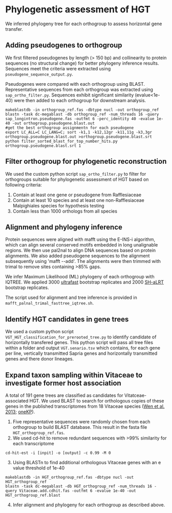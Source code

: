 Phylogenetic assessment of HGT
=================================
We inferred phylogeny tree for each orthogroup to assess horizontal gene transfer.

Adding pseudogenes to orthogroup
--------------------
We first filtered pseudogenes by length (> 150 bp) and collinearity to protein sequences (no structural change) for better phylogeny inference results. Sequences meet the criteria were extracted using `pseudogene_sequence_output.py`.

Pseudogenes were compared with each orthogroup using BLAST. Representative sequences from each orthogroup was extracted using `sap_ortho_filter.py`. Sequences exhibit significant similarity (evalue<1e-40) were then added to each orthogroup for downstream analysis.
```
makeblastdb -in orthogroup_ref.fas -dbtype nucl -out orthogroup_ref
blastn -task dc-megablast -db orthogroup_ref -num_threads 16 -query sap_longintron.pseudogene.fas -outfmt 6 -perc_identity 40 -evalue 1e-40 -out orthogroup.pseudogene.blast.out
#get the best orthogroup assignmentn for each pseudogene
export LC_ALL=C LC_LANG=C; sort -k1,1 -k12,12gr -k11,11g -k3,3gr orthogroup.pseudogene.blast.out >orthogroup.pseudogene.blast.srt
python filter_sorted_blast_for_top_number_hits.py orthogroup.pseudogene.blast.srt 1
```

Filter orthogroup for phylogenetic reconstruction
--------------------
We used the custom python script `sap_ortho_filter.py` to filter for orthogroups suitable for phylogenetic assessment of HGT based on following criteria:

1. Contain at least one gene or pseudogene from Rafflesiaceae
2. Contain at least 10 species and at least one non-Rafflesiaceae Malpighiales species for hypothesis testing
3. Contain less than 1000 orthologs from all species

Alignment and phylogeny inference
--------------------
Protein sequences were aligned with mafft using the E-INS-i algorithm, which can align several conserved motifs embedded in long unalignable regions. We then use pal2nal to align DNA sequences based on protein alignments. We also added pseudogene sequences to the alignment subsequently using 'mafft --add'. The alignments were then trimmed with trimal to remove sites containing >85% gaps.

We infer Maximum Likelihood (ML) phylogeny of each orthogroup with IQTREE. We applied 3000 [ultrafast](http://www.iqtree.org/doc/Tutorial) bootstrap replicates and 2000 [SH-aLRT](http://www.iqtree.org/doc/Tutorial) bootstrap replicates.

The script used for alignment and tree inference is provided in `mafft_palnal_trimal_fasttree_iqtree.sh`.

Identify HGT candidates in gene trees
--------------------
We used a custom python script `VGT_HGT_classification_for_prerooted_tree.py` to identify candidate of horizontally transfered genes. This python script will pass all tree files within a folder and output `VGT.senario.tsv` which contains, for each gene per line, vertically transmitted Sapria genes and horizontally transmitted genes and there donor lineages.

Expand taxon sampling within Vitaceae to investigate former host association
--------------------
A total of 191 gene trees are classified as candidates for Vitatceae-associated HGT. We used BLAST to search for orthologous copies of these genes in the published transcriptomes from 18 Vitaceae species ([Wen et al. 2013](https://journals.plos.org/plosone/article?id=10.1371/journal.pone.0074394); [oneKP](https://github.com/ropensci/onekp)).

1. Five representative sequences were randomly chosen from each orthogroup to build BLAST database. This result in the fasta file `HGT_orthogroup_ref.fas`.
2. We used cd-hit to remove redundant sequences with >99% similarity for each transcriptome
```
cd-hit-est -i [inpit] -o [output] -c 0.99 -M 0
```
3. Using BLASTn to find additional orthologous Vitaceae genes with an e value threshold of 1e-40
```
makeblastdb -in HGT_orthogroup_ref.fas -dbtype nucl -out HGT_orthogroup_ref
blastn -task dc-megablast -db HGT_orthogroup_ref -num_threads 16 -query Vitaceae.add.cdhit.fas -outfmt 6 -evalue 1e-40 -out HGT_orthogroup_ref.blast
```
4. Infer alignment and phylogeny for each orthogroup as described above.
